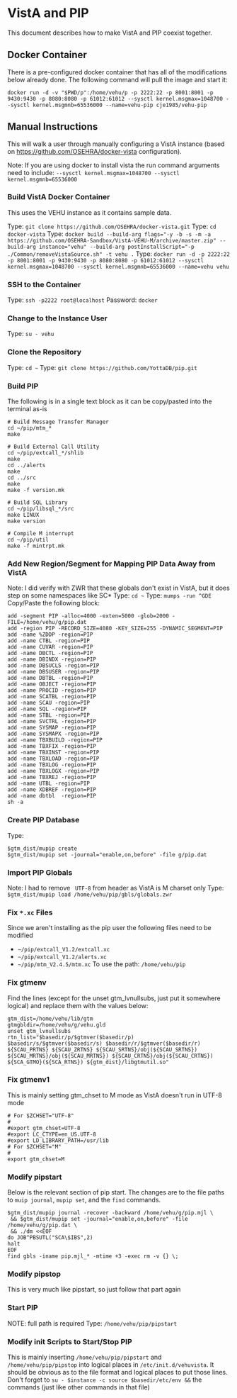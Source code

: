 # VistA and PIP
This document describes how to make VistA and PIP coexist together.

## Docker Container
There is a pre-configured docker container that has all of the modifications below already done. The following command will pull the image and start it:

`docker run -d -v "$PWD/p":/home/vehu/p -p 2222:22 -p 8001:8001 -p 9430:9430 -p 8080:8080 -p 61012:61012 --sysctl kernel.msgmax=1048700 --sysctl kernel.msgmnb=65536000 --name=vehu-pip cje1985/vehu-pip`

## Manual Instructions
This will walk a user through manually configuring a VistA instance (based on https://github.com/OSEHRA/docker-vista configuration).

Note: If you are using docker to install vista the run command arguments need to include:
`--sysctl kernel.msgmax=1048700 --sysctl kernel.msgmnb=65536000`

### Build VistA Docker Container
This uses the VEHU instance as it contains sample data.

Type: `git clone https://github.com/OSEHRA/docker-vista.git`
Type: `cd docker-vista`
Type: `docker build --build-arg flags="-y -b -s -m -a https://github.com/OSEHRA-Sandbox/VistA-VEHU-M/archive/master.zip" --build-arg instance="vehu" --build-arg postInstallScript="-p ./Common/removeVistaSource.sh" -t vehu .`
Type: `docker run -d -p 2222:22 -p 8001:8001 -p 9430:9430 -p 8080:8080 -p 61012:61012 --sysctl kernel.msgmax=1048700 --sysctl kernel.msgmnb=65536000 --name=vehu vehu`

### SSH to the Container
Type: `ssh -p2222 root@localhost`
Password: `docker`

### Change to the Instance User
Type: `su - vehu`

### Clone the Repository
Type: `cd ~`
Type: `git clone https://github.com/YottaDB/pip.git`

### Build PIP
The following is in a single text block as it can be copy/pasted into the terminal as-is

```
# Build Message Transfer Manager
cd ~/pip/mtm_*
make

# Build External Call Utility
cd ~/pip/extcall_*/shlib
make
cd ../alerts
make
cd ../src
make
make -f version.mk

# Build SQL Library
cd ~/pip/libsql_*/src
make LINUX
make version

# Compile M interrupt
cd ~/pip/util
make -f mintrpt.mk
```

### Add New Region/Segment for Mapping PIP Data Away from VistA
Note: I did verify with ZWR that these globals don't exist in VistA, but it does step on some namespaces like SC*
Type: `cd ~`
Type: `mumps -run ^GDE`
Copy/Paste the following block:
```
add -segment PIP -alloc=4000 -exten=5000 -glob=2000 -FILE=/home/vehu/g/pip.dat
add -region PIP -RECORD_SIZE=4080 -KEY_SIZE=255 -DYNAMIC_SEGMENT=PIP
add -name %ZDDP -region=PIP
add -name CTBL -region=PIP
add -name CUVAR -region=PIP
add -name DBCTL -region=PIP
add -name DBINDX -region=PIP
add -name DBSUCLS -region=PIP
add -name DBSUSER -region=PIP
add -name DBTBL -region=PIP
add -name OBJECT -region=PIP
add -name PROCID -region=PIP
add -name SCATBL -region=PIP
add -name SCAU -region=PIP
add -name SQL -region=PIP
add -name STBL -region=PIP
add -name SVCTRL -region=PIP
add -name SYSMAP -region=PIP
add -name SYSMAPX -region=PIP
add -name TBXBUILD -region=PIP
add -name TBXFIX -region=PIP
add -name TBXINST -region=PIP
add -name TBXLOAD -region=PIP
add -name TBXLOG -region=PIP
add -name TBXLOGX -region=PIP
add -name TBXREJ -region=PIP
add -name UTBL -region=PIP
add -name XDBREF -region=PIP
add -name dbtbl  -region=PIP
sh -a
```

### Create PIP Database
Type:
```
$gtm_dist/mupip create
$gtm_dist/mupip set -journal="enable,on,before" -file g/pip.dat
```

### Import PIP Globals
Note: I had to remove ` UTF-8` from header as VistA is M charset only
Type: `$gtm_dist/mupip load /home/vehu/pip/gbls/globals.zwr`

### Fix `*.xc` Files
Since we aren't installing as the pip user the following files need to be modified
 * `~/pip/extcall_V1.2/extcall.xc`
 * `~/pip/extcall_V1.2/alerts.xc`
 * `~/pip/mtm_V2.4.5/mtm.xc`
To use the path: `/home/vehu/pip`

### Fix gtmenv
Find the lines (except for the unset gtm_lvnullsubs, just put it somewhere logical) and replace them with the values below:

```
gtm_dist=/home/vehu/lib/gtm
gtmgbldir=/home/vehu/g/vehu.gld
unset gtm_lvnullsubs
rtn_list="$basedir/p/$gtmver($basedir/p) $basedir/s/$gtmver($basedir/s) $basedir/r/$gtmver($basedir/r) ${SCAU_PRTNS} ${SCAU_ZRTNS} ${SCAU_SRTNS}/obj(${SCAU_SRTNS}) ${SCAU_MRTNS}/obj(${SCAU_MRTNS}) ${SCAU_CRTNS}/obj(${SCAU_CRTNS}) ${SCA_GTMO}(${SCA_RTNS}) ${gtm_dist}/libgtmutil.so"
```

### Fix gtmenv1
This is mainly setting gtm_chset to M mode as VistA doesn't run in UTF-8 mode

```
# For $ZCHSET="UTF-8"
#
#export gtm_chset=UTF-8
#export LC_CTYPE=en_US.UTF-8
#export LD_LIBRARY_PATH=/usr/lib
# For $ZCHSET="M"
#
export gtm_chset=M
```

### Modify pipstart
Below is the relevant section of pip start. The changes are to the file paths to `muip journal`, `mupip set`, and the `find` commands.
```
$gtm_dist/mupip journal -recover -backward /home/vehu/g/pip.mjl \
 && $gtm_dist/mupip set -journal="enable,on,before" -file /home/vehu/g/pip.dat \
 && ./dm <<EOF
do JOB^PBSUTL("SCA\$IBS",2)
halt
EOF
find gbls -iname pip.mjl_* -mtime +3 -exec rm -v {} \;
```

### Modify pipstop
This is very much like pipstart, so just follow that part again

### Start PIP
NOTE: full path is required
Type: `/home/vehu/pip/pipstart`

### Modify init Scripts to Start/Stop PIP
This is mainly inserting `/home/vehu/pip/pipstart` and `/home/vehu/pip/pipstop` into logical places in `/etc/init.d/vehuvista`. It should be obvious as to the file format and logical places to put those lines. Don't forget to `su - $instance -c source $basedir/etc/env &&` the commands (just like other commands in that file)
